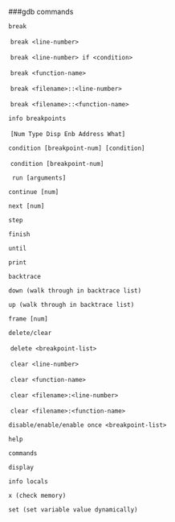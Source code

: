###gdb commands

`break`

​	`break <line-number>`

​	`break <line-number> if <condition>`

​	`break <function-name>`

​	`break <filename>::<line-number>`

​	`break <filename>::<function-name>`

`info breakpoints`

​	`[Num Type Disp Enb Address What]`

`condition [breakpoint-num] [condition]`

​	`condition [breakpoint-num]`

` run [arguments]`

`continue [num]`

`next [num]`

`step`

`finish`

`until`

`print`

`backtrace`

`down (walk through in backtrace list)`

`up (walk through in backtrace list)`

`frame [num]`



`delete/clear`

​	`delete <breakpoint-list>`

​	`clear <line-number>`

​	`clear <function-name>`

​	`clear <filename>:<line-number>`

​	`clear <filename>:<function-name>`

`disable/enable/enable once <breakpoint-list>`

`help`

`commands`

`display`

`info locals`

`x (check memory)`

`set (set variable value dynamically)`

